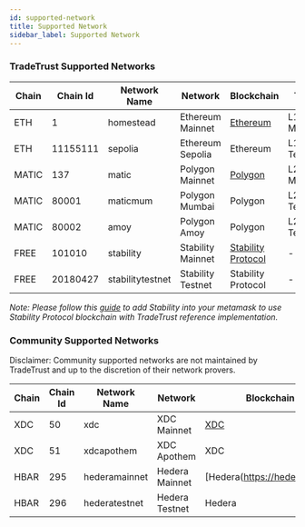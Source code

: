 ```yaml
---
id: supported-network
title: Supported Network
sidebar_label: Supported Network
---
```


### TradeTrust Supported Networks

| Chain | Chain Id | Network Name     | Network           | Blockchain                                           | Type       | Status |
| ----- | -------- | ---------------- | ----------------- | ---------------------------------------------------- | ---------- | ------ |
| ETH   | 1        | homestead        | Ethereum Mainnet  | [Ethereum](https://ethereum.org/)                    | L1 Mainnet | Active |
| ETH   | 11155111 | sepolia          | Ethereum Sepolia  | Ethereum                                             | L1 Testnet | Active |
| MATIC | 137      | matic            | Polygon Mainnet   | [Polygon](https://polygon.technology/)               | L2 Mainnet | Active |
| MATIC | 80001    | maticmum         | Polygon Mumbai    | Polygon                                              | L2 Testnet | Active |
| MATIC | 80002    | amoy             | Polygon Amoy      | Polygon                                              | L2 Testnet | Active |
| FREE  | 101010   | stability        | Stability Mainnet | [Stability Protocol](https://stabilityprotocol.com/) | -          | Active |
| FREE  | 20180427 | stabilitytestnet | Stability Testnet | Stability Protocol                                   | -          | Active |

_Note: Please follow this [guide](docs/topics/introduction/supported-network.md) to add Stability into your metamask to use Stability Protocol blockchain with TradeTrust reference implementation._

### Community Supported Networks

Disclaimer: Community supported networks are not maintained by TradeTrust and up to the discretion of their network provers.

| Chain | Chain Id | Network Name  | Network        | Blockchain                    | Type       | Status |
| ----- | -------- | ------------- | -------------- | ----------------------------- | ---------- | ------ |
| XDC   | 50       | xdc           | XDC Mainnet    | [XDC](https://xdc.org/)       | L1 Mainnet | Active |
| XDC   | 51       | xdcapothem    | XDC Apothem    | XDC                           | L1 Testnet | Active |
| HBAR  | 295      | hederamainnet | Hedera Mainnet | [Hedera(https://hedera.com/)] | L1 Mainnet | Active |
| HBAR  | 296      | hederatestnet | Hedera Testnet | Hedera                        | L1 Testnet | Active |
